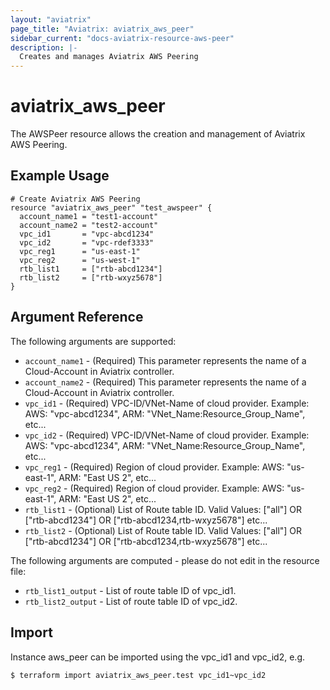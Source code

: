 ```yaml
---
layout: "aviatrix"
page_title: "Aviatrix: aviatrix_aws_peer"
sidebar_current: "docs-aviatrix-resource-aws-peer"
description: |-
  Creates and manages Aviatrix AWS Peering
---
```


# aviatrix_aws_peer

The AWSPeer resource allows the creation and management of Aviatrix AWS Peering.

## Example Usage

```hcl
# Create Aviatrix AWS Peering
resource "aviatrix_aws_peer" "test_awspeer" {
  account_name1 = "test1-account"
  account_name2 = "test2-account"
  vpc_id1       = "vpc-abcd1234"
  vpc_id2       = "vpc-rdef3333"
  vpc_reg1      = "us-east-1"
  vpc_reg2      = "us-west-1"
  rtb_list1     = ["rtb-abcd1234"]
  rtb_list2     = ["rtb-wxyz5678"]
}
```

## Argument Reference

The following arguments are supported:

* `account_name1` - (Required) This parameter represents the name of a Cloud-Account in Aviatrix controller.
* `account_name2` - (Required) This parameter represents the name of a Cloud-Account in Aviatrix controller.
* `vpc_id1` - (Required) VPC-ID/VNet-Name of cloud provider. Example: AWS: "vpc-abcd1234", ARM: "VNet_Name:Resource_Group_Name", etc...
* `vpc_id2` - (Required) VPC-ID/VNet-Name of cloud provider. Example: AWS: "vpc-abcd1234", ARM: "VNet_Name:Resource_Group_Name", etc...
* `vpc_reg1` - (Required) Region of cloud provider. Example: AWS: "us-east-1", ARM: "East US 2", etc...
* `vpc_reg2` - (Required) Region of cloud provider. Example: AWS: "us-east-1", ARM: "East US 2", etc...
* `rtb_list1` - (Optional) List of Route table ID. Valid Values: ["all"] OR ["rtb-abcd1234"] OR ["rtb-abcd1234,rtb-wxyz5678"] etc...
* `rtb_list2` - (Optional) List of Route table ID. Valid Values: ["all"] OR ["rtb-abcd1234"] OR ["rtb-abcd1234,rtb-wxyz5678"] etc...

The following arguments are computed - please do not edit in the resource file:

* `rtb_list1_output` - List of route table ID of vpc_id1.
* `rtb_list2_output` - List of route table ID of vpc_id2.

## Import

Instance aws_peer can be imported using the vpc_id1 and vpc_id2, e.g.

```
$ terraform import aviatrix_aws_peer.test vpc_id1~vpc_id2
```